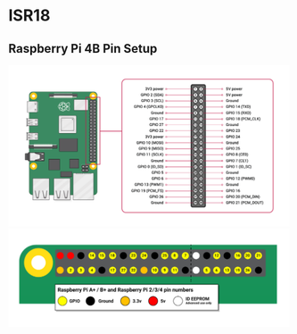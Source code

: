 # ISR18

## Raspberry Pi 4B Pin Setup
![image](https://github.com/VT-HPS/ISR18/blob/cea95439157fb11f8bce3168e55f9beddc98750a/Pictures/Raspberry_Pi_Pins.png)
![image](https://github.com/VT-HPS/ISR18/blob/cea95439157fb11f8bce3168e55f9beddc98750a/Pictures/Raspberry_Pi_Pin_Specs.png)
